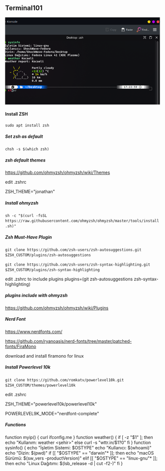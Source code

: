 ## Terminal101
![My Terminal Screenshot](Screenshot_20250410_172422.png)
#### Install ZSH
`sudo apt install zsh`
##### Set zsh as default
`chsh -s $(which zsh)`

##### zsh default themes
https://github.com/ohmyzsh/ohmyzsh/wiki/Themes

edit .zshrc

ZSH_THEME="jonathan"

##### Install ohmyzsh
`sh -c "$(curl -fsSL https://raw.githubusercontent.com/ohmyzsh/ohmyzsh/master/tools/install.sh)"`

##### Zsh Must-Have Plugin
`git clone https://github.com/zsh-users/zsh-autosuggestions.git $ZSH_CUSTOM/plugins/zsh-autosuggestions`

`git clone https://github.com/zsh-users/zsh-syntax-highlighting.git $ZSH_CUSTOM/plugins/zsh-syntax-highlighting`

edit .zshrc to include plugins
plugins=(git zsh-autosuggestions zsh-syntax-highlighting)

##### plugins include with ohmyzsh
https://github.com/ohmyzsh/ohmyzsh/wiki/Plugins


##### Nerd Font
https://www.nerdfonts.com/

https://github.com/ryanoasis/nerd-fonts/tree/master/patched-fonts/FiraMono

download and install firamono for linux

##### Install Powerlevel 10k
`git clone https://github.com/romkatv/powerlevel10k.git $ZSH_CUSTOM/themes/powerlevel10k`

edit .zshrc

ZSH_THEME="powerlevel10k/powerlevel10k"

POWERLEVEL9K_MODE="nerdfont-complete"

##### Functions
  function myip() {
            curl ifconfig.me
}
function weather() {
    if [ -z "$1" ]; then
        echo "Kullanım: weather <şehir>"
    else
        curl -s "wttr.in/$1?0"
    fi
}
function sysinfo() {
    echo "İşletim Sistemi: $OSTYPE"
    echo "Kullanıcı: $(whoami)"
    echo "Dizin: $(pwd)"
    if [[ "$OSTYPE" == "darwin"* ]]; then
        echo "macOS Sürümü: $(sw_vers -productVersion)"
    elif [[ "$OSTYPE" == "linux-gnu"* ]]; then
        echo "Linux Dağıtımı: $(lsb_release -d | cut -f2-)"
    fi
}

